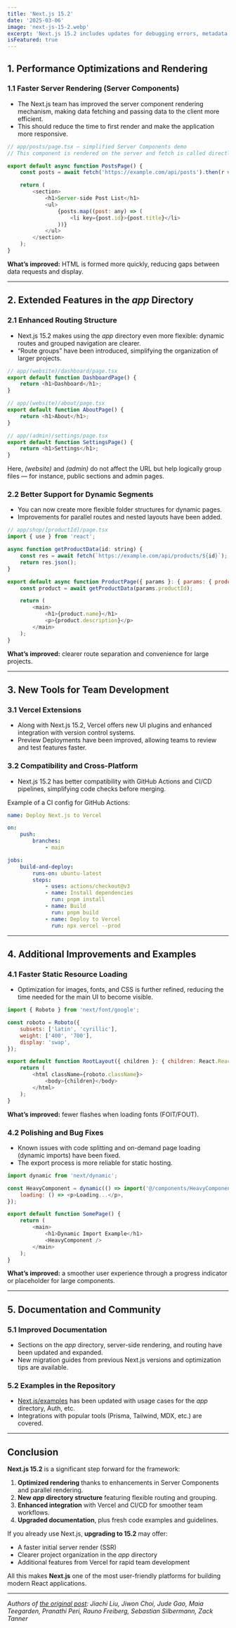 ```yaml
---
title: 'Next.js 15.2'
date: '2025-03-06'
image: 'next-js-15-2.webp'
excerpt: 'Next.js 15.2 includes updates for debugging errors, metadata, Turbopack.'
isFeatured: true
---
```


## 1. Performance Optimizations and Rendering

### 1.1 Faster Server Rendering (Server Components)

-   The Next.js team has improved the server component rendering mechanism, making data fetching and passing data to the
    client more efficient.
-   This should reduce the time to first render and make the application more responsive.

```js
// app/posts/page.tsx — simplified Server Components demo
// This component is rendered on the server and fetch is called directly

export default async function PostsPage() {
    const posts = await fetch('https://example.com/api/posts').then(r => r.json());

    return (
        <section>
            <h1>Server-side Post List</h1>
            <ul>
                {posts.map((post: any) => (
                    <li key={post.id}>{post.title}</li>
                ))}
            </ul>
        </section>
    );
}
```

**What’s improved:** HTML is formed more quickly, reducing gaps between data requests and display.

---

## 2. Extended Features in the _app_ Directory

### 2.1 Enhanced Routing Structure

-   Next.js 15.2 makes using the _app_ directory even more flexible: dynamic routes and grouped navigation are clearer.
-   “Route groups” have been introduced, simplifying the organization of larger projects.

```js
// app/(website)/dashboard/page.tsx
export default function DashboardPage() {
    return <h1>Dashboard</h1>;
}

// app/(website)/about/page.tsx
export default function AboutPage() {
    return <h1>About</h1>;
}

// app/(admin)/settings/page.tsx
export default function SettingsPage() {
    return <h1>Settings</h1>;
}

```

Here, _(website)_ and _(admin)_ do not affect the URL but help logically group files — for instance, public sections and
admin pages.

### 2.2 Better Support for Dynamic Segments

-   You can now create more flexible folder structures for dynamic pages.
-   Improvements for parallel routes and nested layouts have been added.

```js
// app/shop/[productId]/page.tsx
import { use } from 'react';

async function getProductData(id: string) {
    const res = await fetch(`https://example.com/api/products/${id}`);
    return res.json();
}

export default async function ProductPage({ params }: { params: { productId: string } }) {
    const product = await getProductData(params.productId);

    return (
        <main>
            <h1>{product.name}</h1>
            <p>{product.description}</p>
        </main>
    );
}
```

**What’s improved:** clearer route separation and convenience for large projects.

---

## 3. New Tools for Team Development

### 3.1 Vercel Extensions

-   Along with Next.js 15.2, Vercel offers new UI plugins and enhanced integration with version control systems.
-   Preview Deployments have been improved, allowing teams to review and test features faster.

### 3.2 Compatibility and Cross-Platform

-   Next.js 15.2 has better compatibility with GitHub Actions and CI/CD pipelines, simplifying code checks before merging.

Example of a CI config for GitHub Actions:

```yaml
name: Deploy Next.js to Vercel

on:
    push:
        branches:
            - main

jobs:
    build-and-deploy:
        runs-on: ubuntu-latest
        steps:
            - uses: actions/checkout@v3
            - name: Install dependencies
              run: pnpm install
            - name: Build
              run: pnpm build
            - name: Deploy to Vercel
              run: npx vercel --prod
```

---

## 4. Additional Improvements and Examples

### 4.1 Faster Static Resource Loading

-   Optimization for images, fonts, and CSS is further refined, reducing the time needed for the main UI to become
    visible.

```js
import { Roboto } from 'next/font/google';

const roboto = Roboto({
    subsets: ['latin', 'cyrillic'],
    weight: ['400', '700'],
    display: 'swap',
});

export default function RootLayout({ children }: { children: React.ReactNode }) {
    return (
        <html className={roboto.className}>
            <body>{children}</body>
        </html>
    );
}
```

**What’s improved:** fewer flashes when loading fonts (FOIT/FOUT).

### 4.2 Polishing and Bug Fixes

-   Known issues with code splitting and on-demand page loading (dynamic imports) have been fixed.
-   The export process is more reliable for static hosting.

```js
import dynamic from 'next/dynamic';

const HeavyComponent = dynamic(() => import('@/components/HeavyComponent'), {
    loading: () => <p>Loading...</p>,
});

export default function SomePage() {
    return (
        <main>
            <h1>Dynamic Import Example</h1>
            <HeavyComponent />
        </main>
    );
}
```

**What’s improved:** a smoother user experience through a progress indicator or placeholder for large components.

---

## 5. Documentation and Community

### 5.1 Improved Documentation

-   Sections on the _app_ directory, server-side rendering, and routing have been updated and expanded.
-   New migration guides from previous Next.js versions and optimization tips are available.

### 5.2 Examples in the Repository

-   [Next.js/examples](https://github.com/vercel/next.js/tree/canary/examples) has been updated with usage cases for the
    _app_ directory, Auth, etc.
-   Integrations with popular tools (Prisma, Tailwind, MDX, etc.) are covered.

---

## Conclusion

**Next.js 15.2** is a significant step forward for the framework:

1. **Optimized rendering** thanks to enhancements in Server Components and parallel rendering.
2. **New _app_ directory structure** featuring flexible routing and grouping.
3. **Enhanced integration** with Vercel and CI/CD for smoother team workflows.
4. **Upgraded documentation**, plus fresh code examples and guidelines.

If you already use Next.js, **upgrading to 15.2** may offer:

-   A faster initial server render (SSR)
-   Clearer project organization in the _app_ directory
-   Additional features from Vercel for rapid team development

All this makes **Next.js** one of the most user-friendly platforms for building modern React applications.

---

_Authors of [the original post](https://nextjs.org/blog/next-15-2): Jiachi Liu, Jiwon Choi, Jude Gao, Maia Teegarden, Pranathi Peri, Rauno Freiberg, Sebastian Silbermann, Zack Tanner_
